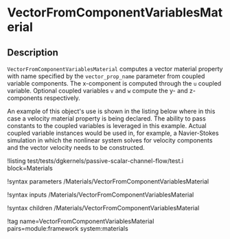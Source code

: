 # VectorFromComponentVariablesMaterial

## Description

`VectorFromComponentVariablesMaterial` computes a vector material property with
name specified by the `vector_prop_name` parameter from coupled variable
components. The x-component is computed through the `u` coupled
variable. Optional coupled variables `v` and `w` compute the y- and z-components
respectively.

An example of this object's use is shown in the listing below where in this case
a velocity material property is being declared. The ability to pass constants to
the coupled variables is leveraged in this example. Actual coupled variable
instances would be used in, for example, a Navier-Stokes simulation in which the
nonlinear system solves for velocity components and the vector velocity needs to
be constructed.

!listing test/tests/dgkernels/passive-scalar-channel-flow/test.i block=Materials

!syntax parameters /Materials/VectorFromComponentVariablesMaterial

!syntax inputs /Materials/VectorFromComponentVariablesMaterial

!syntax children /Materials/VectorFromComponentVariablesMaterial

!tag name=VectorFromComponentVariablesMaterial pairs=module:framework system:materials

